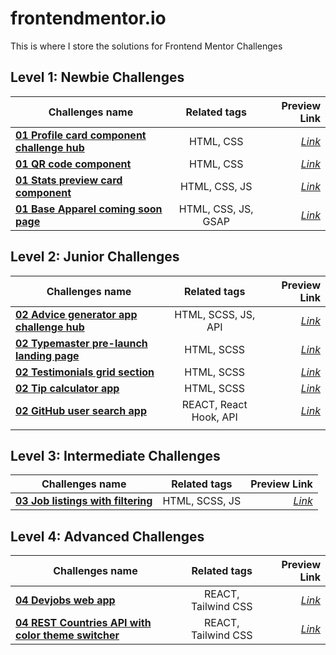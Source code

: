 # frontendmentor.io

This is where I store the solutions for Frontend Mentor Challenges

## Level 1: Newbie Challenges

| Challenges name                                                                                                                                            |    Related tags     |                                               Preview Link |
| ---------------------------------------------------------------------------------------------------------------------------------------------------------- | :-----------------: | ---------------------------------------------------------: |
| **[01 Profile card component challenge hub](https://github.com/gerichilli/frontendmentor.io/tree/main/01%20Profile%20card%20component%20challenge%20hub)** |      HTML, CSS      |     _[Link](https://quizzical-fermat-dfa052.netlify.app/)_ |
| **[01 QR code component](https://github.com/gerichilli/frontendmentor.io/tree/main/01%20QR%20code%20component)**                                           |      HTML, CSS      |      _[Link](https://zealous-mestorf-5b2048.netlify.app/)_ |
| **[01 Stats preview card component](https://github.com/gerichilli/frontendmentor.io/tree/main/01%20Stats%20preview%20card%20component)**                   |    HTML, CSS, JS    | _[Link](https://optimistic-engelbart-4585ab.netlify.app/)_ |
| **[01 Base Apparel coming soon page](https://github.com/gerichilli/frontendmentor.io/tree/main/01%20Base%20Apparel%20coming%20soon%20page)**               | HTML, CSS, JS, GSAP |       _[Link](https://dapper-mandazi-8270b6.netlify.app/)_ |

## Level 2: Junior Challenges

| Challenges name                                                                                                                                        |      Related tags      |                                             Preview Link |
| ------------------------------------------------------------------------------------------------------------------------------------------------------ | :--------------------: | -------------------------------------------------------: |
| **[02 Advice generator app challenge hub](https://github.com/gerichilli/frontendmentor.io/tree/main/02%20Advice%20generator%20app%20challenge%20hub)** |  HTML, SCSS, JS, API   |        _[Link](https://sharp-mayer-6828fc.netlify.app/)_ |
| **[02 Typemaster pre-launch landing page](https://github.com/gerichilli/frontendmentor.io/tree/main/02%20typemaster-pre-launch-landing-page)**         |       HTML, SCSS       |        _[Link](https://zen-almeida-0fa578.netlify.app/)_ |
| **[02 Testimonials grid section](https://github.com/gerichilli/frontendmentor.io/tree/main/02%20Testimonials%20grid%20section)**                       |       HTML, SCSS       |     _[Link](https://steady-kleicha-8208fe.netlify.app/)_ |
| **[02 Tip calculator app](https://github.com/gerichilli/frontendmentor.io/tree/main/02%20Tip%20calculator%20app)**                                     |       HTML, SCSS       | _[Link](https://comforting-kataifi-200f00.netlify.app/)_ |
| **[02 GitHub user search app](https://github.com/gerichilli/frontendmentor.io/tree/main/02%20Github-user-search-app)**                                 | REACT, React Hook, API |     _[Link](https://gihub-user-search-app.netlify.app/)_ |
|                                                                                                                                                        |                        |                                                          |

## Level 3: Intermediate Challenges

| Challenges name                                                                                                                        |  Related tags  |                                     Preview Link |
| -------------------------------------------------------------------------------------------------------------------------------------- | :------------: | -----------------------------------------------: |
| **[03 Job listings with filtering](https://github.com/gerichilli/frontendmentor.io/tree/main/03%20Job%20listings%20with%20filtering)** | HTML, SCSS, JS | _[Link](https://dev-job-filtering.netlify.app/)_ |

## Level 4: Advanced Challenges

| Challenges name                                                                                                                          |    Related tags     |                                          Preview Link |
| ---------------------------------------------------------------------------------------------------------------------------------------- | :-----------------: | ----------------------------------------------------: |
| **[04 Devjobs web app](https://github.com/gerichilli/frontendmentor.io/tree/main/04%20devjobs-web-app)**                                 | REACT, Tailwind CSS |     _[Link](https://github-jobs-filter.netlify.app/)_ |
| **[04 REST Countries API with color theme switcher](https://github.com/gerichilli/frontendmentor.io/tree/main/04%20where-in-the-world)** | REACT, Tailwind CSS | _[Link](https://fem-where-in-the-world.netlify.app/)_ |
